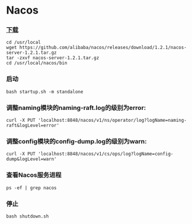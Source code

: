 # Nacos
### [下载](https://github.com/alibaba/nacos/releases)
```
cd /usr/local
wget https://github.com/alibaba/nacos/releases/download/1.2.1/nacos-server-1.2.1.tar.gz
tar -zxvf nacos-server-1.2.1.tar.gz
cd /usr/local/nacos/bin
```
### 启动
`bash startup.sh -m standalone`
### 调整naming模块的naming-raft.log的级别为error:
`curl -X PUT 'localhost:8848/nacos/v1/ns/operator/log?logName=naming-raft&logLevel=error'`
### 调整config模块的config-dump.log的级别为warn:
`curl -X PUT 'localhost:8848/nacos/v1/cs/ops/log?logName=config-dump&logLevel=warn'`
### 查看Nacos服务进程
`ps -ef | grep nacos`
### 停止
`bash shutdown.sh`
